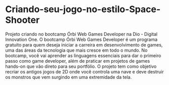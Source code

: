 # Criando-seu-jogo-no-estilo-Space-Shooter
Projeto criando no bootcamp Órbi Web Games Developer na Dio - Digital Innovation One. O bootcamp Órbi Web Games Developer é um programa gratuito para quem deseja iniciar a carreira em desenvolvimento de games, uma das áreas da tecnologia que mais cresce em todo o mundo. No bootcamp, você vai aprender as linguagens essenciais para dar o primeiro passo como game developer, além de praticar em projetos de games hands-on que vão direto para seu portfólio. O projeto tem como objetivo recriar os antigos jogos de 2D onde você controla uma nave e deve destruir os monstros que vem surgindo em uma extremidade da tela.
